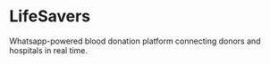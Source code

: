 # LifeSavers
Whatsapp-powered blood donation platform connecting donors and hospitals in real time.
